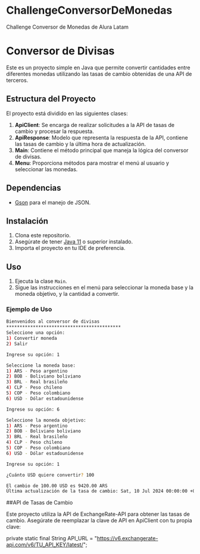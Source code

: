 # ChallengeConversorDeMonedas
Challenge Conversor de Monedas de Alura Latam

# Conversor de Divisas

Este es un proyecto simple en Java que permite convertir cantidades entre diferentes monedas utilizando las tasas de cambio obtenidas de una API de terceros.

## Estructura del Proyecto

El proyecto está dividido en las siguientes clases:

1. **ApiClient**: Se encarga de realizar solicitudes a la API de tasas de cambio y procesar la respuesta.
2. **ApiResponse**: Modelo que representa la respuesta de la API, contiene las tasas de cambio y la última hora de actualización.
3. **Main**: Contiene el método principal que maneja la lógica del conversor de divisas.
4. **Menu**: Proporciona métodos para mostrar el menú al usuario y seleccionar las monedas.

## Dependencias

- [Gson](https://github.com/google/gson) para el manejo de JSON.

## Instalación

1. Clona este repositorio.
2. Asegúrate de tener [Java 11](https://www.oracle.com/java/technologies/javase-jdk11-downloads.html) o superior instalado.
3. Importa el proyecto en tu IDE de preferencia.

## Uso

1. Ejecuta la clase `Main`.
2. Sigue las instrucciones en el menú para seleccionar la moneda base y la moneda objetivo, y la cantidad a convertir.

### Ejemplo de Uso

```bash
Bienvenidos al conversor de divisas
*******************************************
Seleccione una opción:
1) Convertir moneda
2) Salir

Ingrese su opción: 1

Seleccione la moneda base:
1) ARS - Peso argentino
2) BOB - Boliviano boliviano
3) BRL - Real brasileño
4) CLP - Peso chileno
5) COP - Peso colombiano
6) USD - Dólar estadounidense

Ingrese su opción: 6

Seleccione la moneda objetivo:
1) ARS - Peso argentino
2) BOB - Boliviano boliviano
3) BRL - Real brasileño
4) CLP - Peso chileno
5) COP - Peso colombiano
6) USD - Dólar estadounidense

Ingrese su opción: 1

¿Cuánto USD quiere convertir? 100

El cambio de 100.00 USD es 9420.00 ARS
Última actualización de la tasa de cambio: Sat, 10 Jul 2024 00:00:00 +0000
```


##API de Tasas de Cambio

Este proyecto utiliza la API de ExchangeRate-API para obtener las tasas de cambio. Asegúrate de reemplazar la clave de API en ApiClient con tu propia clave:

private static final String API_URL = "https://v6.exchangerate-api.com/v6/TU_API_KEY/latest/";
